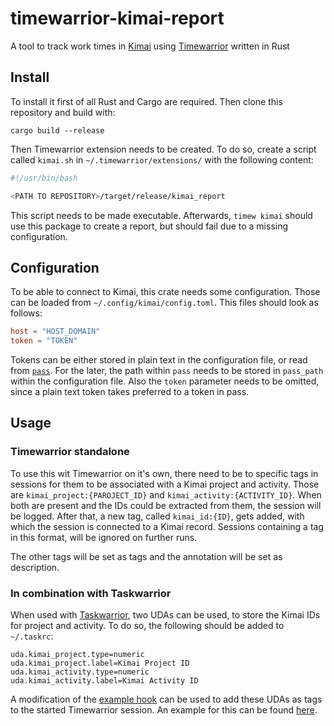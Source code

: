 # timewarrior-kimai-report

A tool to track work times in [Kimai](https://www.kimai.org/) using
[Timewarrior](https://timewarrior.net/) written in Rust

## Install

To install it first of all Rust and Cargo are required. Then clone this
repository and build with:

```
cargo build --release
```

Then Timewarrior extension needs to be created. To do so, create a script
called `kimai.sh` in `~/.timewarrior/extensions/` with the following content:

```bash
#!/usr/bin/bash

<PATH TO REPOSITORY>/target/release/kimai_report
```

This script needs to be made executable. Afterwards, `timew kimai` should use
this package to create a report, but should fail due to a missing
configuration.

## Configuration

To be able to connect to Kimai, this crate needs some configuration. Those can
be loaded from `~/.config/kimai/config.toml`. This files should look as
follows:

```toml
host = "HOST_DOMAIN"
token = "TOKEN"
```

Tokens can be either stored in plain text in the configuration file, or read
from [`pass`](https://www.tokenstore.org/). For the later, the path within
`pass` needs to be stored in `pass_path` within the configuration file. Also
the `token` parameter needs to be omitted, since a plain text token takes
preferred to a token in pass.

## Usage

### Timewarrior standalone

To use this wit Timewarrior on it's own, there need to be to specific tags in
sessions for them to be associated with a Kimai project and activity. Those are
`kimai_project:{PAROJECT_ID}` and `kimai_activity:{ACTIVITY_ID}`. When both are
present and the IDs could be extracted from them, the session will be logged.
After that, a new tag, called `kimai_id:{ID}`, gets added, with which the
session is connected to a Kimai record. Sessions containing a tag in this
format, will be ignored on further runs.

The other tags will be set as tags and the annotation will be set as
description.

### In combination with Taskwarrior

When used with [Taskwarrior](https://taskwarrior.org/), two UDAs can be used,
to store the Kimai IDs for project and activity. To do so, the following should
be added to `~/.taskrc`:

```taskrc
uda.kimai_project.type=numeric
uda.kimai_project.label=Kimai Project ID
uda.kimai_activity.type=numeric
uda.kimai_activity.label=Kimai Activity ID
```

A modification of the [example hook](https://timewarrior.net/docs/taskwarrior/)
can be used to add these UDAs as tags to the started Timewarrior session. An
example for this can be found [here](./on-modify.timewarrior).
